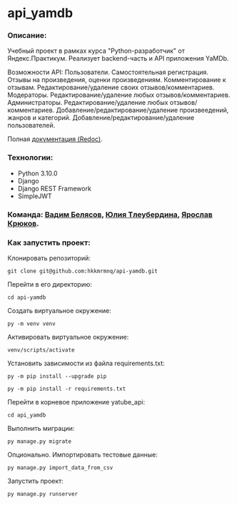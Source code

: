 # api_yamdb

### Описание:
Учебный проект в рамках курса "Python-разработчик" от Яндекс.Практикум.
Реализует backend-часть и API приложения YaMDb.

Возможности API:
Пользователи. Самостоятельная регистрация. Отзывы на произведения, оценки произведениям. Комментирование к отзывам. Редактирование/удаление своих отзывов/комментариев.
Модераторы. Редактирование/удаление любых отзывов/комментариев.
Администраторы. Редактирование/удаление любых отзывов/комментариев. Добавление/редактирование/удаление произвеедений, жанров и категорий. Добавление/редактирование/удаление пользователей.

Полная [документация (Redoc)](http://127.0.0.1:8000/redoc/).

### Технологии:

- Python 3.10.0
- Django
- Django REST Framework
- SimpleJWT

### Команда: [Вадим Белясов](https://github.com/hkkmrmnq), [Юлия Тлеубердина](https://github.com/Tleuberdina), [Ярослав Крюков](https://github.com/yaralk).

### Как запустить проект:

Клонировать репозиторий:

```shell
git clone git@github.com:hkkmrmnq/api-yamdb.git
```

Перейти в его директорию:

```shell
cd api-yamdb
```

Cоздать виртуальное окружение:

```shell
py -m venv venv
```

Активировать виртуальное окружение:

```shell
venv/scripts/activate
```

Установить зависимости из файла requirements.txt:

```shell
py -m pip install --upgrade pip
```

```shell
py -m pip install -r requirements.txt
```

Перейти в корневое приложение yatube_api:

```shell
cd api_yamdb
```

Выполнить миграции:

```shell
py manage.py migrate
```

Опционально. Импортировать тестовые данные:

```shell
py manage.py import_data_from_csv
```

Запустить проект:

```shell
py manage.py runserver
```
